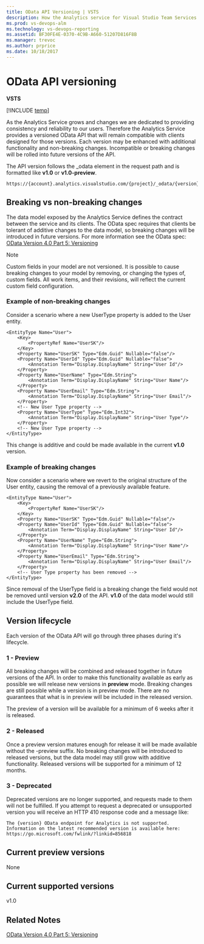 ```yaml
---
title: OData API Versioning | VSTS  
description: How the Analytics service for Visual Studio Team Services (VSTS) manages changes to the OData API. 
ms.prod: vs-devops-alm
ms.technology: vs-devops-reporting
ms.assetid: BF30FE4E-0370-4C9B-A660-51207D816F8B
ms.manager: trevoc
ms.author: prprice
ms.date: 10/18/2017
---
```


# OData API versioning

**VSTS**  

[!INCLUDE [temp](../_shared/analytics-preview.md)]

As the Analytics Service grows and changes we are dedicated to providing consistency and reliability to our users. Therefore the Analytics Service provides a versioned OData API that will remain compatible with clients designed for those versions. Each version may be enhanced with additional functionality and non-breaking changes. Incompatible or breaking changes will be rolled into future versions of the API.

The API version follows the _odata element in the request path and is formatted like **v1.0** or **v1.0-preview**.
```
https://{account}.analytics.visualstudio.com/{project}/_odata/{version}/$metadata
```

## Breaking vs non-breaking changes
The data model exposed by the Analytics Service defines the contract between the service and its clients. The OData spec requires that clients be tolerant of additive changes to the data model, so breaking changes will be introduced in future versions. For more information see the OData spec: 
[OData Version 4.0 Part 5: Versioning](http://docs.oasis-open.org/odata/odata/v4.0/errata03/os/complete/part1-protocol/odata-v4.0-errata03-os-part1-protocol-complete.html#_Toc453752208)

>[!NOTE]
>Custom fields in your model are not versioned. It is possible to cause breaking changes to your model by removing, or changing the types of, custom fields. All work items, and their revisions, will reflect the current custom field configuration.

### Example of non-breaking changes
Consider a scenario where a new UserType property is added to the User entity.
```
<EntityType Name="User">
    <Key>
        <PropertyRef Name="UserSK"/>
    </Key>
    <Property Name="UserSK" Type="Edm.Guid" Nullable="false"/>
    <Property Name="UserId" Type="Edm.Guid" Nullable="false">
        <Annotation Term="Display.DisplayName" String="User Id"/>
    </Property>
    <Property Name="UserName" Type="Edm.String">
        <Annotation Term="Display.DisplayName" String="User Name"/>
    </Property>
    <Property Name="UserEmail" Type="Edm.String">
        <Annotation Term="Display.DisplayName" String="User Email"/>
    </Property>
    <!-- New User Type property -->
    <Property Name="UserType" Type="Edm.Int32">
        <Annotation Term="Display.DisplayName" String="User Type"/>
    </Property>
    <!-- New User Type property -->
</EntityType>
```
This change is additive and could be made available in the current **v1.0** version.

### Example of breaking changes
Now consider a scenario where we revert to the original structure of the User entity, causing the removal of a previously available feature.
```
<EntityType Name="User">
    <Key>
        <PropertyRef Name="UserSK"/>
    </Key>
    <Property Name="UserSK" Type="Edm.Guid" Nullable="false"/>
    <Property Name="UserId" Type="Edm.Guid" Nullable="false">
        <Annotation Term="Display.DisplayName" String="User Id"/>
    </Property>
    <Property Name="UserName" Type="Edm.String">
        <Annotation Term="Display.DisplayName" String="User Name"/>
    </Property>
    <Property Name="UserEmail" Type="Edm.String">
        <Annotation Term="Display.DisplayName" String="User Email"/>
    </Property>
    <!-- User Type property has been removed -->
</EntityType>
```
Since removal of the UserType field is a breaking change the field would not be removed until version **v2.0** of the API. **v1.0** of the data model would still include the UserType field.

## Version lifecycle
Each version of the OData API will go through three phases during it's lifecycle. 

### 1 - Preview
All breaking changes will be combined and released together in future versions of the API. In order to make this functionality available as early as possible we will release new versions in **preview** mode. Breaking changes are still possible while a version is in preview mode. There are no guarantees that what is in preview will be included in the released version.

The preview of a version will be available for a minimum of 6 weeks after it is released.

### 2 - Released
Once a preview version matures enough for release it will be made available without the -preview suffix. No breaking changes will be introduced to released versions, but the data model may still grow with additive functionality. Released versions will be supported for a minimum of 12 months. 

### 3 - Deprecated
Deprecated versions are no longer supported, and requests made to them will not be fulfilled. If you attempt to request a deprecated or unsupported version you will receive an HTTP 410 response code and a message like:

```
The {version} OData endpoint for Analytics is not supported. Information on the latest recommended version is available here: https://go.microsoft.com/fwlink/?linkid=856818
```


## Current preview versions
None

## Current supported versions
v1.0

## Related Notes
[OData Version 4.0 Part 5: Versioning](http://docs.oasis-open.org/odata/odata/v4.0/errata03/os/complete/part1-protocol/odata-v4.0-errata03-os-part1-protocol-complete.html#_Toc453752208)
